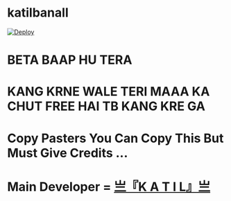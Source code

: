 # katilbanall



[![Deploy](https://www.herokucdn.com/deploy/button.svg)](https://heroku.com/deploy?template=https://github.com/Katilkunjan/katilbanall)

 
# BETA BAAP HU TERA 
 
# KANG KRNE WALE TERI MAAA KA CHUT FREE HAI TB KANG KRE GA
 
# Copy Pasters You Can Copy This But Must Give Credits ...

#   Main Developer =  [ 亗『K A T I L』亗 ](https://t.me/TERA_BAAP_KATIL)

